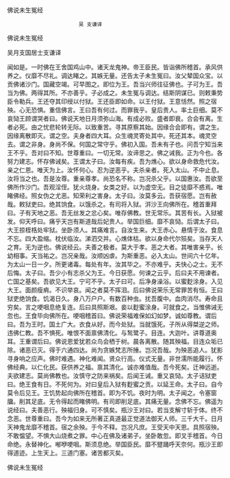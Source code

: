   佛说未生冤经  

                        　　吴 支谦译  

佛说未生冤经  

吴月支国居士支谦译  

闻如是。一时佛在王舍国鸡山中。诸天龙鬼神。帝王臣民。皆诣佛所稽首。承风供养之。仪靡不尽礼。调达睹之。其嫉无量。还告太子未生冤曰。汝父辇国众宝。以贡佛诸沙门。国藏空竭。可早图之。即位为王。吾当兴师往征佛也。子可为王。吾当为佛。两得其所。不亦善乎。子必成之。未生冤与调达。结斯阴谋已。则敕秉势臣令勒兵。王还夺其印绶以付狱。王还臣即如命。以王付狱。王意恬然。照之宿殃。心无恐惧。重信佛言。王曰吾有何过。而罪我乎。皇后贵人。率土巨细。莫不哀恸王顾谓哭者曰。佛说天地日月须弥山海。有成必败。盛者即衰。合会有离。生者必死。由之忧悲轮转无际。以致重苦。寻其原察其始。因缘合会即有。谓之生。因缘离散即灭。谓之空。夫身者四大耳。众生魂灵寄处其中。死还其本。魂灵空去。谓之非身。身尚不保。何国之常守乎。佛初入国。吾未有子也。问吾宁知当来王不乎。吾对曰不知。世尊重曰。一切无常。汝谛思之。佛之诫我。正为今也。各努力建志。怀存佛诫矣。王谓太子曰。汝每有疾。吾为燋心。欲以身命救危代汝。亲之仁恩。唯天为上。汝怀何心。忍为逆恶乎。夫杀亲者。死入太山。不中止息。汝将当之也。吾是汝尊。重亲尊孝。尚恐名不称。岂况杀父乎。以国惠汝。吾欲至佛所作沙门。吾观淫侄。犹火烧身。女类之好。以为虚空无。目之徒靡不惑焉。唯睹佛经。照女伪之尤恶。知荣利之害身。太子曰。汝莫多云。吾获宿愿。岂有赦哉。敕狱吏曰。绝其饷食。以饿杀之。有司将入狱。洴沙王向佛所在。稽首重拜曰。子有天地之恶。吾无丝发之忿心矣。唯存佛教。世无常乐。其苦有长。入狱被发。仰天呼曰。痛乎天岂有斯道哉后妃贵人。举国巨细。靡不哀恸。后谓太子曰。大王掠桎梏处牢狱。坐卧须人。其痛难言。自汝生来。大王赤心。悬情于汝。食息不忘。四大盈缩。枕伏临汝。涕泗交并。心燋体枯。欲以身命代尔殒矣。当存天人之育。无为逆也。佛说经云。夫善之极者。莫大于孝。恶之大者。其唯害亲乎。长幼相事。天当祐之。岂况亲哉。汝顺凶虐。为斯重恶。必入太山。世间六十亿年。为太山一日一夕。所更诸毒。每处有年。汝其毕之。不亦难乎。夫快心之士。无不后悔。太子曰。吾少小有志杀父为王。今日获愿。何谏之云乎。后曰夫不用谏者。亡国之基矣。吾欲见大王。宁可不乎。太子曰可。后净身澡浴。以蜜麨涂身。入见大王。面颜瘦痟。不识举哀。闻之者莫不挥泪。后曰佛说荣乐无常罪苦有恒。王曰狱吏绝饷食。饥渴日久。身八万户户。有数百种虫。扰吾腹中。血肉消尽。寿命且穷矣。言之哽咽息绝复连。后曰具照斯艰。妾以麨蜜涂身。可就食之。当惟佛诫无忽也。王食毕向佛所在。哽咽稽首曰。佛说荣福难保如幻如梦。诚如尊教。谓后曰。吾为王时。国土广大。衣食从好。而今处狱。当就饿死。子所从得桀逆之师。违佛仁教。吾不惧死。唯恨不面禀佛清化。与鹙鹭子。目连。大迦叶。讲尊道奥耳。王重谓后曰。佛说恩爱犹若众鸟会栖于树。晨各离散。随其殃福。目连众垢已除。诸恶已灭。得于六通四达。尚为贪嫉梵志所捶。岂况吾哉。为殃恶追人。犹影寻身响之应声。佛时难遇。神化难闻。贤众行高。仪式无量。非世濡所能履行。怀佛经典。以仁化民。获供养之福。禀其清化。诚亦难值哉。吾今死矣。迁神远逝。夫欲建志。莫尚佛教也。汝慎守之防来祸矣。后闻王诫。重又哀恸。太子诘狱吏曰。绝王食有日。不死何为。对曰皇后入狱有麨蜜之贡。以延王命。太子曰。自今莫令后见王。王饥势起向佛所在稽首。即为不饥。夜时为明。太子闻之。令塞窗牖。削其足底。无令得起而睹佛明。有司即削足底。其痛无量。念佛不忘。佛遥为说经曰。夫善恶行。殃福归身。可不慎矣。瓶沙王对曰。若当支解寸斩于体。终不念恶。世尊重曰。吾今为如来无所著正真道最正觉道法御天人师。三千大千。日月天神鬼龙靡不稽首。宿之余殃。于今不释。岂况凡庶。王受天中天恩。具照宿殃。不敢愠望。不惧大山烧煮之罪。中心在佛及诸弟子。坐卧敢忽。即叉手稽首。今日命绝。永替神化。喐咿哽咽。斯须息绝。举国臣民。靡不躄踊呼天奈何。瓶沙王即得道迹。上生天上。三道门塞。诸苦都灭矣。  

佛说未生冤经  
